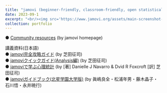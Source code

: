```yaml
---
title: "jamovi (beginner-friendly, classroom-friendly, open statistical software)"
date: 2023-09-1
excerpt: "<br/><img src='https://www.jamovi.org/assets/main-screenshot-2.png'>" 
collection: portfolio
---
```


● [Community resources](https://www.jamovi.org/community.html) (by jamovi homepage) <br />


講義資料(日本語)<br />
● [jamovi完全攻略ガイド](https://bookdown.org/sbtseiji/jamovi_complete_guide/) (by 芝田征司) <br />
● [jamoviクイックガイド(Analysis編)](https://hhsievertsen.github.io/applied_econ_with_r/) (by 芝田征司) <br />
● [jamoviで学ぶ心理統計](https://bookdown.org/sbtseiji/lswjamoviJ/) (by [著] Danielle J Navarro & Dvid R Foxcroft [訳] 芝田征司) <br />
● [jamoviガイドブック(北星学園大学版)](https://yoshi-mjm.github.io/stat_jamovi/) (by 眞嶋良全・松浦年男・藤木晶子・石川悟・永井暁行) <br />

